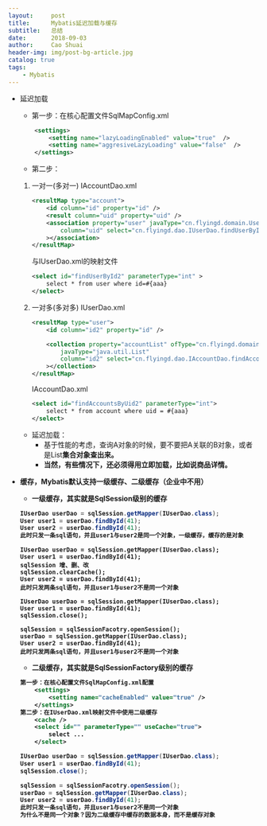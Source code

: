 ```yaml
---
layout:     post
title:      Mybatis延迟加载与缓存
subtitle:   总结
date:       2018-09-03
author:     Cao Shuai
header-img: img/post-bg-article.jpg
catalog: true
tags:
    - Mybatis
---
```


- 延迟加载
	- 第一步：在核心配置文件SqlMapConfig.xml
    ```xml
        <settings>
			<setting name="lazyLoadingEnabled" value="true"  />
			<setting name="aggresiveLazyLoading" value="false"  />
		</settings>
    ```
	- 第二步：
	1. 一对一(多对一) IAccountDao.xml
        ```xml
        <resultMap type="account">
			<id column="id" property="id" />
			<result column="uid" property="uid" />
			<association property="user" javaType="cn.flyingd.domain.User" 
				column="uid" select="cn.flyingd.dao.IUserDao.findUserById2"
			></association>
		</resultMap>
        ```
        与IUserDao.xml的映射文件
        ```xml
        <select id="findUserById2" parameterType="int" >
			select * from user where id=#{aaa}
		</select>
        ```

	2. 一对多(多对多) IUserDao.xml
        ```xml
        <resultMap type="user">
			<id column="id2" property="id" />

			<collection property="accountList" ofType="cn.flyingd.domain.Account" 
				javaType="java.util.List"  
				column="id2" select="cn.flyingd.dao.IAccountDao.findAccountsByUid2"
			></collection>
		</resultMap>
        ```
        IAccountDao.xml
        ```xml
        <select id="findAccountsByUid2" parameterType="int">
			select * from account where uid = #{aaa}
		</select>
        ```

	- 延迟加载：
	    - 基于性能的考虑，查询A对象的时候，要不要把A关联的B对象，或者是List<B>集合对象查出来。
	    - 当然，有些情况下，还必须得用立即加载，比如说商品详情。
		
- 缓存，Mybatis默认支持一级缓存、二级缓存（企业中不用）
	- 一级缓存，其实就是SqlSession级别的缓存
    ```java
    IUserDao userDao = sqlSession.getMapper(IUserDao.class);
	User user1 = userDao.findById(41);
	User user2 = userDao.findById(41);
	此时只发一条sql语句，并且user1与user2是同一个对象，一级缓存，缓存的是对象
    ```
    ```
    IUserDao userDao = sqlSession.getMapper(IUserDao.class);
    User user1 = userDao.findById(41);
    sqlSession 增、删、改
    sqlSession.clearCache();
    User user2 = userDao.findById(41);
    此时只发两条sql语句，并且user1与user2不是同一个对象
    
    IUserDao userDao = sqlSession.getMapper(IUserDao.class);
    User user1 = userDao.findById(41);
    sqlSession.close();
    
    sqlSession = sqlSessionFacotry.openSession();
    userDao = sqlSession.getMapper(IUserDao.class);
    User user2 = userDao.findById(41);
    此时只发两条sql语句，并且user1与user2不是同一个对象
    ```
	- 二级缓存，其实就是SqlSessionFactory级别的缓存
    ```xml
    第一步：在核心配置文件SqlMapConfig.xml配置
    	<settings>
    		<setting name="cacheEnabled" value="true" />
    	</settings>
    第二步：在IUserDao.xml映射文件中使用二级缓存
    	<cache />
    	<select id="" parameterType="" useCache="true">
    		select ...
    	</select>
    ```
    ```java
    IUserDao userDao = sqlSession.getMapper(IUserDao.class);
    User user1 = userDao.findById(41);
    sqlSession.close();
    
    sqlSession = sqlSessionFacotry.openSession();
    userDao = sqlSession.getMapper(IUserDao.class);
    User user2 = userDao.findById(41);
    此时只发一条sql语句，并且user1与user2不是同一个对象
    为什么不是同一个对象？因为二级缓存中缓存的数据本身，而不是缓存对象
    ```

